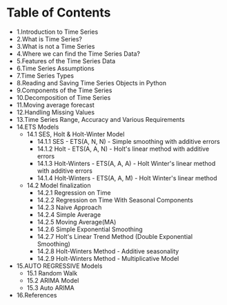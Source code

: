 # Table of Contents
- 1.Introduction to Time Series
- 2.What is Time Series?
- 3.What is not a Time Series
- 4.Where we can find the Time Series Data?
- 5.Features of the Time Series Data
- 6.Time Series Assumptions
- 7.Time Series Types
- 8.Reading and Saving Time Series Objects in Python
- 9.Components of the Time Series
- 10.Decomposition of Time Series
- 11.Moving average forecast
- 12.Handling Missing Values
- 13.Time Series Range, Accuracy and Various Requirements
- 14.ETS Models
  - 14.1 SES, Holt & Holt-Winter Model
    - 14.1.1 SES - ETS(A, N, N) - Simple smoothing with additive errors
    - 14.1.2 Holt - ETS(A, A, N) - Holt's linear method with additive errors
    - 14.1.3 Holt-Winters - ETS(A, A, A) - Holt Winter's linear method with additive errors
    - 14.1.4 Holt-Winters - ETS(A, A, M) - Holt Winter's linear method
  - 14.2 Model finalization
     - 14.2.1 Regression on Time
     - 14.2.2 Regression on Time With Seasonal Components
     - 14.2.3 Naive Approach
     - 14.2.4 Simple Average
     - 14.2.5 Moving Average(MA)
     - 14.2.6 Simple Exponential Smoothing
     - 14.2.7 Holt's Linear Trend Method (Double Exponential Smoothing)
     - 14.2.8 Holt-Winters Method - Additive seasonality
     - 14.2.9 Holt-Winters Method - Multiplicative Model
- 15.AUTO REGRESSIVE Models
     - 15.1 Random Walk
     - 15.2 ARIMA Model
     - 15.3 Auto ARIMA
- 16.References
